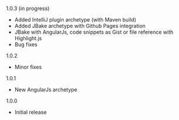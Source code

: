 1.0.3 (in progress)

- Added IntelliJ plugin archetype (with Maven build)
- Added JBake archetype with Github Pages integration 
- JBake with AngularJs, code snippets as Gist or file reference with Highlight.js
- Bug fixes

1.0.2

- Minor fixes

1.0.1

- New AngularJs archetype

1.0.0

- Initial release
